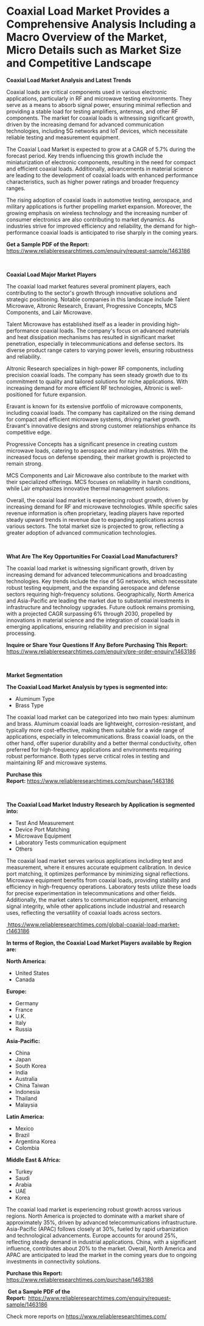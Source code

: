 <p><h1>Coaxial Load Market Provides a Comprehensive Analysis Including a Macro Overview of the Market, Micro Details such as Market Size and Competitive Landscape</h1></p><p><strong>Coaxial Load Market Analysis and Latest Trends</strong></p>
<p><p>Coaxial loads are critical components used in various electronic applications, particularly in RF and microwave testing environments. They serve as a means to absorb signal power, ensuring minimal reflection and providing a stable load for testing amplifiers, antennas, and other RF components. The market for coaxial loads is witnessing significant growth, driven by the increasing demand for advanced communication technologies, including 5G networks and IoT devices, which necessitate reliable testing and measurement equipment.</p><p>The Coaxial Load Market is expected to grow at a CAGR of 5.7% during the forecast period. Key trends influencing this growth include the miniaturization of electronic components, resulting in the need for compact and efficient coaxial loads. Additionally, advancements in material science are leading to the development of coaxial loads with enhanced performance characteristics, such as higher power ratings and broader frequency ranges.</p><p>The rising adoption of coaxial loads in automotive testing, aerospace, and military applications is further propelling market expansion. Moreover, the growing emphasis on wireless technology and the increasing number of consumer electronics are also contributing to market dynamics. As industries strive for improved efficiency and reliability, the demand for high-performance coaxial loads is anticipated to rise sharply in the coming years.</p></p>
<p><strong>Get a Sample PDF of the Report:&nbsp;</strong> <a href="https://www.reliableresearchtimes.com/enquiry/request-sample/1463186?utm_campaign=2181&utm_medium=2&utm_source=Github&utm_content=ia&utm_term=18022025&utm_id=coaxial-load">https://www.reliableresearchtimes.com/enquiry/request-sample/1463186</a></p>
<p>&nbsp;</p>
<p><strong>Coaxial Load Major Market Players</strong></p>
<p><p>The coaxial load market features several prominent players, each contributing to the sector's growth through innovative solutions and strategic positioning. Notable companies in this landscape include Talent Microwave, Altronic Research, Eravant, Progressive Concepts, MCS Components, and Lair Microwave.</p><p>Talent Microwave has established itself as a leader in providing high-performance coaxial loads. The company's focus on advanced materials and heat dissipation mechanisms has resulted in significant market penetration, especially in telecommunications and defense sectors. Its diverse product range caters to varying power levels, ensuring robustness and reliability.</p><p>Altronic Research specializes in high-power RF components, including precision coaxial loads. The company has seen steady growth due to its commitment to quality and tailored solutions for niche applications. With increasing demand for more efficient RF technologies, Altronic is well-positioned for future expansion.</p><p>Eravant is known for its extensive portfolio of microwave components, including coaxial loads. The company has capitalized on the rising demand for compact and efficient microwave systems, driving market growth. Eravant's innovative designs and strong customer relationships enhance its competitive edge.</p><p>Progressive Concepts has a significant presence in creating custom microwave loads, catering to aerospace and military industries. With the increased focus on defense spending, their market growth is projected to remain strong.</p><p>MCS Components and Lair Microwave also contribute to the market with their specialized offerings. MCS focuses on reliability in harsh conditions, while Lair emphasizes innovative thermal management solutions.</p><p>Overall, the coaxial load market is experiencing robust growth, driven by increasing demand for RF and microwave technologies. While specific sales revenue information is often proprietary, leading players have reported steady upward trends in revenue due to expanding applications across various sectors. The total market size is projected to grow, reflecting a greater adoption of advanced communication technologies.</p></p>
<p>&nbsp;</p>
<p><strong>What Are The Key Opportunities For Coaxial Load Manufacturers?</strong></p>
<p><p>The coaxial load market is witnessing significant growth, driven by increasing demand for advanced telecommunications and broadcasting technologies. Key trends include the rise of 5G networks, which necessitate robust testing equipment, and the expanding aerospace and defense sectors requiring high-frequency solutions. Geographically, North America and Asia-Pacific are leading the market due to substantial investments in infrastructure and technology upgrades. Future outlook remains promising, with a projected CAGR surpassing 6% through 2030, propelled by innovations in material science and the integration of coaxial loads in emerging applications, ensuring reliability and precision in signal processing.</p></p>
<p><strong>Inquire or Share Your Questions If Any Before Purchasing This Report:</strong> <a href="https://www.reliableresearchtimes.com/enquiry/pre-order-enquiry/1463186?utm_campaign=2181&utm_medium=2&utm_source=Github&utm_content=ia&utm_term=18022025&utm_id=coaxial-load">https://www.reliableresearchtimes.com/enquiry/pre-order-enquiry/1463186</a></p>
<p>&nbsp;</p>
<p><strong>Market Segmentation</strong></p>
<p><strong>The Coaxial Load Market Analysis by types is segmented into:</strong></p>
<p><ul><li>Aluminum Type</li><li>Brass Type</li></ul></p>
<p><p>The coaxial load market can be categorized into two main types: aluminum and brass. Aluminum coaxial loads are lightweight, corrosion-resistant, and typically more cost-effective, making them suitable for a wide range of applications, especially in telecommunications. Brass coaxial loads, on the other hand, offer superior durability and a better thermal conductivity, often preferred for high-frequency applications and environments requiring robust performance. Both types serve critical roles in testing and maintaining RF and microwave systems.</p></p>
<p><strong>Purchase this Report:&nbsp;</strong><a href="https://www.reliableresearchtimes.com/purchase/1463186?utm_campaign=2181&utm_medium=2&utm_source=Github&utm_content=ia&utm_term=18022025&utm_id=coaxial-load">https://www.reliableresearchtimes.com/purchase/1463186</a></p>
<p>&nbsp;</p>
<p><strong>The Coaxial Load Market Industry Research by Application is segmented into:</strong></p>
<p><ul><li>Test And Measurement</li><li>Device Port Matching</li><li>Microwave Equipment</li><li>Laboratory Tests communication equipment</li><li>Others</li></ul></p>
<p><p>The coaxial load market serves various applications including test and measurement, where it ensures accurate equipment calibration. In device port matching, it optimizes performance by minimizing signal reflections. Microwave equipment benefits from coaxial loads, providing stability and efficiency in high-frequency operations. Laboratory tests utilize these loads for precise experimentation in telecommunications and other fields. Additionally, the market caters to communication equipment, enhancing signal integrity, while other applications include industrial and research uses, reflecting the versatility of coaxial loads across sectors.</p></p>
<p><a href="https://www.reliableresearchtimes.com/global-coaxial-load-market-r1463186?utm_campaign=2181&utm_medium=2&utm_source=Github&utm_content=ia&utm_term=18022025&utm_id=coaxial-load">&nbsp;https://www.reliableresearchtimes.com/global-coaxial-load-market-r1463186</a></p>
<p><strong>In terms of Region, the Coaxial Load Market Players available by Region are:</strong></p>
<p>
    <p> <strong> North America: </strong>
        <ul>
            <li>United States</li>
            <li>Canada</li>
        </ul>
        </p> 
    <p> <strong> Europe: </strong>
        <ul>
            <li>Germany</li>
            <li>France</li>
            <li>U.K.</li>
            <li>Italy</li>
            <li>Russia</li>
        </ul>
        </p> 
    <p> <strong> Asia-Pacific: </strong>
        <ul>
            <li>China</li>
            <li>Japan</li>
            <li>South Korea</li>
            <li>India</li>
            <li>Australia</li>
            <li>China Taiwan</li>
            <li>Indonesia</li>
            <li>Thailand</li>
            <li>Malaysia</li>
        </ul>
        </p> 
    <p> <strong> Latin America: </strong>
        <ul>
            <li>Mexico</li>
            <li>Brazil</li>
            <li>Argentina Korea</li>
            <li>Colombia</li>
        </ul>
        </p> 
    <p> <strong> Middle East & Africa: </strong>
        <ul>
            <li>Turkey</li>
            <li>Saudi</li>
            <li>Arabia</li>
            <li>UAE</li>
            <li>Korea</li>
        </ul>
    </p>
    </p>
<p><p>The coaxial load market is experiencing robust growth across various regions. North America is projected to dominate with a market share of approximately 35%, driven by advanced telecommunications infrastructure. Asia-Pacific (APAC) follows closely at 30%, fueled by rapid urbanization and technological advancements. Europe accounts for around 25%, reflecting steady demand in industrial applications. China, with a significant influence, contributes about 20% to the market. Overall, North America and APAC are anticipated to lead the market in the coming years due to ongoing investments in connectivity solutions.</p></p>
<p><strong>Purchase this Report: </strong><a href="https://www.reliableresearchtimes.com/purchase/1463186?utm_campaign=2181&utm_medium=2&utm_source=Github&utm_content=ia&utm_term=18022025&utm_id=coaxial-load">https://www.reliableresearchtimes.com/purchase/1463186</a></p>
<p>&nbsp;<strong>Get a Sample PDF of the Report:&nbsp;&nbsp;</strong><a href="https://www.reliableresearchtimes.com/enquiry/request-sample/1463186?utm_campaign=2181&utm_medium=2&utm_source=Github&utm_content=ia&utm_term=18022025&utm_id=coaxial-load">https://www.reliableresearchtimes.com/enquiry/request-sample/1463186</a></p>
<p><strong></strong></p>
<p>Check more reports on <a href="https://www.reliableresearchtimes.com/?utm_campaign=2181&utm_medium=2&utm_source=Github&utm_content=ia&utm_term=18022025&utm_id=coaxial-load">https://www.reliableresearchtimes.com/</a></p>